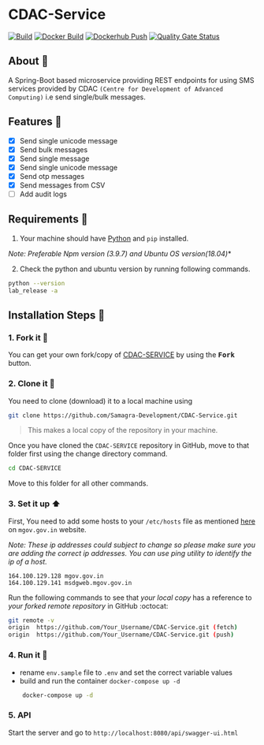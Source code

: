 <p align="center">
  <h1>CDAC-Service</h1>
</p>

[![Build](https://github.com/Samagra-Development/CDAC-Service/actions/workflows/build.yml/badge.svg)](https://github.com/Samagra-Development/CDAC-Service/actions/workflows/build.yml)
[![Docker Build](https://github.com/Samagra-Development/CDAC-Service/actions/workflows/docker.yml/badge.svg)](https://github.com/Samagra-Development/CDAC-Service/actions/workflows/docker.yml)
[![Dockerhub Push](https://github.com/Samagra-Development/CDAC-Service/actions/workflows/docker-push.yml/badge.svg)](https://github.com/Samagra-Development/CDAC-Service/actions/workflows/docker-push.yml)
[![Quality Gate Status](https://sonarcloud.io/api/project_badges/measure?project=Samagra-Development_CDAC-Service&metric=alert_status)](https://sonarcloud.io/dashboard?id=Samagra-Development_CDAC-Service)

## About :open_book:

A Spring-Boot based microservice providing REST endpoints for using SMS services provided by CDAC ```(Centre for Development of Advanced Computing)``` i.e send single/bulk messages.

## Features :dart:

- [x] Send single unicode message
- [x] Send bulk messages
- [x] Send single message
- [x] Send single unicode message
- [x] Send otp messages
- [x] Send messages from CSV
- [ ] Add audit logs

## Requirements :scroll:

1. Your machine should have [Python](https://www.python.org/downloads/) and ```pip``` installed.

*Note: Preferable Npm version (3.9.7) and Ubuntu OS version(18.04)**

2. Check the python and ubuntu version by running following commands.
```sh
python --version
lab_release -a
```


## Installation Steps :walking:

### 1. Fork it :fork_and_knife:

You can get your own fork/copy of [CDAC-SERVICE](https://github.com/Samagra-Development/CDAC-Service.git) by using the <kbd><b>Fork</b></kbd> button.

### 2. Clone it :busts_in_silhouette:

You need to clone (download) it to a local machine using

```sh
git clone https://github.com/Samagra-Development/CDAC-Service.git
```

> This makes a local copy of the repository in your machine.

Once you have cloned the `CDAC-SERVICE` repository in GitHub, move to that folder first using the change directory command.

```sh
cd CDAC-SERVICE
```

Move to this folder for all other commands.

### 3. Set it up :arrow_up:

First, You need to add some hosts to your `/etc/hosts` file as mentioned [here](https://mgov.gov.in/PushSMS_Q1) on `mgov.gov.in` website.

_Note: These ip addresses could subject to change so please make sure you are adding the correct ip addresses. You can use ping utility to identify the ip of a host._

```
164.100.129.128 mgov.gov.in
164.100.129.141 msdgweb.mgov.gov.in
```

Run the following commands to see that _your local copy_ has a reference to _your forked remote repository_ in GitHub :octocat:

```sh
git remote -v
origin  https://github.com/Your_Username/CDAC-Service.git (fetch)
origin  https://github.com/Your_Username/CDAC-Service.git (push)
```
### 4. Run it :checkered_flag:

- rename `env.sample` file to `.env` and set the correct variable values
- build and run the container `docker-compose up -d`
```sh
    docker-compose up -d
```

### 5. API
Start the server and go to ```http://localhost:8080/api/swagger-ui.html```
